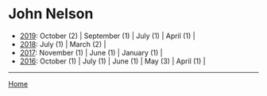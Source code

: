 # John Nelson

  * [2019](./john-nelson-2019.md): 
      October (2) | 
      September (1) | 
      July (1) | 
      April (1) | 
  * [2018](./john-nelson-2018.md): 
      July (1) | 
      March (2) | 
  * [2017](./john-nelson-2017.md): 
      November (1) | 
      June (1) | 
      January (1) | 
  * [2016](./john-nelson-2016.md): 
      October (1) | 
      July (1) | 
      June (1) | 
      May (3) | 
      April (1) | 

----

[Home](../)
